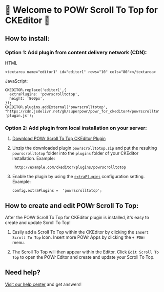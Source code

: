 # 🎉 Welcome to POWr Scroll To Top for CKEditor 🎉

## How to install:

### Option 1: Add plugin from content delivery network (CDN):
HTML

    <textarea name="editor1" id="editor1" rows="10" cols="80"></textarea>

JavaScript:

    CKEDITOR.replace('editor1',{
      extraPlugins: 'powrscrolltotop',
      height: '800px',
    });
    CKEDITOR.plugins.addExternal('powrscrolltotop', "https://cdn.jsdelivr.net/gh/superpowr/powr_for_ckeditor4/powrscrolltotop/", 'plugin.js');

### Option 2: Add plugin from local installation on your server:
1.  [Download POWr Scroll To Top CKEditor Plugin](https://cdn.jsdelivr.net/gh/superpowr/powr_for_ckeditor4/powrscrolltotop/powrscrolltotop.zip)
2. Unzip the downloaded plugin  `powrscrolltotop.zip`  and put the resulting `powrscrolltotop` folder into the  `plugins`  folder of your CKEditor installation. Example:

	    http://example.com/ckeditor/plugins/powrscrolltotop

3.  Enable the plugin by using the  [`extraPlugins`](https://ckeditor.com/docs/ckeditor4/latest/api/CKEDITOR_config.html#cfg-extraPlugins)  configuration setting. Example:

	    config.extraPlugins =  'powrscrolltotop';



## How to create and edit POWr Scroll To Top:

After the POWr Scroll To Top for CKEditor plugin is installed, it's easy to create and update Scroll To Top!

1. Easily add a Scroll To Top within the CKEditor by clicking the `Insert Scroll To Top` Icon. Insert more POWr Apps by clicking the `+ POWr` menu.

2. The Scroll To Top will then appear within the Editor. Click `Edit Scroll To Top` to open the POWr Editor and create and update your Scroll To Top.

## Need help?
[Visit our help center](https://www.powr.io/knowledge-base) and get answers!
